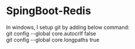# SpingBoot-Redis
In windows, I setup git by adding below command: </br>
git config --global core.autocrlf false </br>
git config --global core.longpaths true </br>
